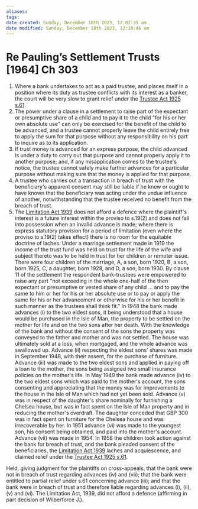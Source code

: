 ```yaml
---
aliases: 
tags: 
date created: Sunday, December 10th 2023, 12:02:35 am
date modified: Sunday, December 10th 2023, 12:38:46 am
---
```


# Re Pauling’s Settlement Trusts [1964] Ch 303

1. Where a bank undertakes to act as a paid trustee, and places itself in a position where its duty as trustee conflicts with its interest as a banker, the court will be very slow to grant relief under the [Trustee Act 1925 s.61](https://uk.westlaw.com/Document/I38B44F10E44811DA8D70A0E70A78ED65/View/FullText.html?originationContext=document&transitionType=DocumentItem&ppcid=63a44eb9e0f64f77894146ac717fdecf&contextData=(sc.Default)).
2. The power under a clause in a settlement to raise part of the expectant or presumptive share of a child and to pay it to the child "for his or her own absolute use" can only be exercised for the benefit of the child to be advanced, and a trustee cannot properly leave the child entirely free to apply the sum for that purpose without any responsibility on his part to inquire as to its application.
3. If trust money is advanced for an express purpose, the child advanced is under a duty to carry out that purpose and cannot properly apply it to another purpose; and, if any misapplication comes to the trustee's notice, the trustee cannot safely make further advances for a particular purpose without making sure that the money is applied for that purpose.
4. A trustee who carries out a transaction in breach of trust with the beneficiary's apparent consent may still be liable if he knew or ought to have known that the beneficiary was acting under the undue influence of another, notwithstanding that the trustee received no benefit from the breach of trust.
5. The [Limitation Act 1939](https://uk.westlaw.com/Document/I957C761070DE11E48D17BA781379136C/View/FullText.html?originationContext=document&transitionType=DocumentItem&ppcid=63a44eb9e0f64f77894146ac717fdecf&contextData=(sc.Default)) does not afford a defence where the plaintiff's interest is a future interest within the proviso to s.19(2) and does not fall into possession when an invalid advance is made; where there is express statutory provision for a period of limitation (even where the proviso to s.19(2) takes effect) there is no room for the equitable doctrine of laches. Under a marriage settlement made in 1919 the income of the trust fund was held on trust for the life of the wife and subject thereto was to be held in trust for her children or remoter issue. There were four children of the marriage, A, a son, born 1920, B, a son, born 1925, C, a daughter, born 1928, and D, a son, born 1930. By clause 11 of the settlement the respondent bank-trustees were empowered to raise any part "not exceeding in the whole one-half of the then expectant or presumptive or vested share of any child … and to pay the same to him or her for his or her absolute use or to pay or apply the same for his or her advancement or otherwise for his or her benefit in such manner as the trustees shall think fit." In 1948 the bank made advances (i) to the two eldest sons, it being understood that a house would be purchased in the Isle of Man, the property to be settled on the mother for life and on the two sons after her death. With the knowledge of the bank and without the consent of the sons the property was conveyed to the father and mother and was not settled. The house was ultimately sold at a loss, when mortgaged, and the whole advance was swallowed up. Advance (ii) respecting the eldest sons' shares was made in September 1948, with their assent, for the purchase of furniture. Advance (iii) was made to the two eldest sons and applied in paying off a loan to the mother, the sons being assigned two small insurance policies on the mother's life. In May 1949 the bank made advance (iv) to the two eldest sons which was paid to the mother's account, the sons consenting and appreciating that the money was for improvements to the house in the Isle of Man which had not yet been sold. Advance (v) was in respect of the daughter's share nominally for furnishing a Chelsea house, but was in fact spent on the Isle of Man property and in reducing the mother's overdraft. The daughter conceded that GBP 300 was in fact spent on furniture for the Chelsea house and was irrecoverable by her. In 1951 advance (vi) was made to the youngest son, his consent being obtained, and paid into the mother's account. Advance (vii) was made in 1954. In 1958 the children took action against the bank for breach of trust, and the bank pleaded consent of the beneficiaries, the [Limitation Act 1939](https://uk.westlaw.com/Document/I957C761070DE11E48D17BA781379136C/View/FullText.html?originationContext=document&transitionType=DocumentItem&ppcid=63a44eb9e0f64f77894146ac717fdecf&contextData=(sc.Default)) laches and acquiescence, and claimed relief under the [Trustee Act 1925 s.61](https://uk.westlaw.com/Document/I38B44F10E44811DA8D70A0E70A78ED65/View/FullText.html?originationContext=document&transitionType=DocumentItem&ppcid=63a44eb9e0f64f77894146ac717fdecf&contextData=(sc.Default)).

Held, giving judgment for the plaintiffs on cross-appeals, that the bank were not in breach of trust regarding advances (iv) and (vii); that the bank were entitled to partial relief under s.61 concerning advance (iii); and that the bank were in breach of trust and therefore liable regarding advances (i), (ii), (v) and (vi). The Limitation Act, 1939, did not afford a defence (affirming in part decision of Wilberforce J.).
